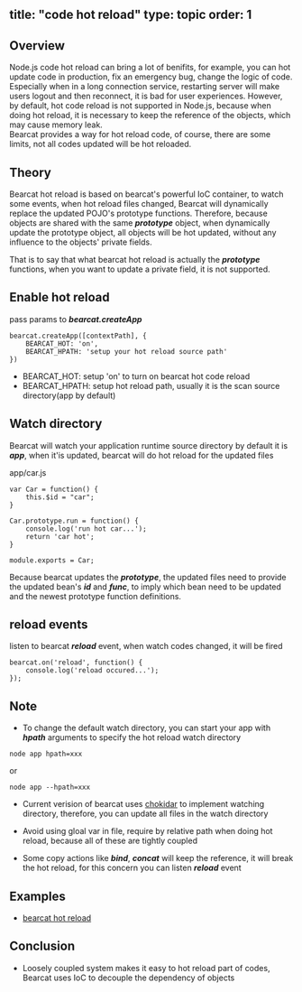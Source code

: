 title: "code hot reload"
type: topic
order: 1
---

## Overview
Node.js code hot reload can bring a lot of benifits, for example, you can hot update code in production, fix an emergency bug, change the logic of code. Especially when in a long connection service, restarting server will make users logout and then reconnect, it is bad for user experiences. However, by default, hot code reload is not supported in Node.js, because when doing hot reload, it is necessary to keep the reference of the objects, which may cause memory leak.  
Bearcat provides a way for hot reload code, of course, there are some limits, not all codes updated will be hot reloaded.    

## Theory
Bearcat hot reload is based on bearcat's powerful IoC container, to watch some events, when hot reload files changed, Bearcat will dynamically replace the updated POJO's prototype functions. Therefore, because objects are shared with the same ***prototype*** object, when dynamically update the prototype object, all objects will be hot updated, without any influence to the objects' private fields.

That is to say that what bearcat hot reload is actually the ***prototype*** functions, when you want to update a private field, it is not supported.   

## Enable hot reload

pass params to ***bearcat.createApp***  
```
bearcat.createApp([contextPath], {
	BEARCAT_HOT: 'on',
	BEARCAT_HPATH: 'setup your hot reload source path'
})
```

* BEARCAT_HOT: setup 'on' to turn on bearcat hot code reload
* BEARCAT_HPATH: setup hot reload path, usually it is the scan source directory(app by default)

## Watch directory
Bearcat will watch your application runtime source directory by default it is ***app***, when it'is updated, bearcat will do hot reload for the updated files  

app/car.js
```
var Car = function() {
	this.$id = "car";
}

Car.prototype.run = function() {
	console.log('run hot car...');
	return 'car hot';
}

module.exports = Car;
```

Because bearcat updates the ***prototype***, the updated files need to provide the updated bean's ***id*** and ***func***, to imply which bean need to be updated and the newest prototype function definitions.    

## reload events

listen to bearcat ***reload*** event, when watch codes changed, it will be fired  

```
bearcat.on('reload', function() {
	console.log('reload occured...');
});
```

## Note
* To change the default watch directory, you can start your app with ***hpath*** arguments to specify the hot reload watch directory

```  
node app hpath=xxx  
```

or

```
node app --hpath=xxx  
```

* Current verision of bearcat uses [chokidar](https://github.com/paulmillr/chokidar) to implement watching directory, therefore, you can update all files in the watch directory

* Avoid using gloal var in file, require by relative path when doing hot reload, because all of these are tightly coupled

* Some copy actions like ***bind***, ***concat*** will keep the reference, it will break the hot reload, for this concern you can listen ***reload*** event

## Examples
* [bearcat hot reload](https://github.com/bearcatjs/bearcat/tree/master/examples/hot_reload)

## Conclusion
* Loosely coupled system makes it easy to hot reload part of codes, Bearcat uses IoC to decouple the dependency of objects
